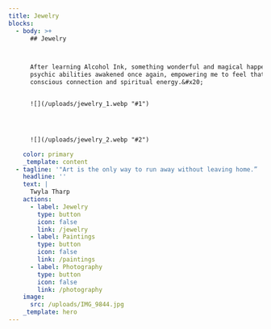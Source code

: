 ```yaml
---
title: Jewelry
blocks:
  - body: >+
      ## Jewelry



      After learning Alcohol Ink, something wonderful and magical happened! My
      psychic abilities awakened once again, empowering me to feel that cosmic
      conscious connection and spiritual energy.&#x20;


      ![](/uploads/jewelry_1.webp "#1")




      ![](/uploads/jewelry_2.webp "#2")

    color: primary
    _template: content
  - tagline: '"Art is the only way to run away without leaving home.” '
    headline: ''
    text: |
      Twyla Tharp
    actions:
      - label: Jewelry
        type: button
        icon: false
        link: /jewelry
      - label: Paintings
        type: button
        icon: false
        link: /paintings
      - label: Photography
        type: button
        icon: false
        link: /photography
    image:
      src: /uploads/IMG_9844.jpg
    _template: hero
---
```




